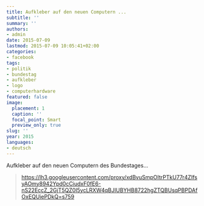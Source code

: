 ```yaml
---
title: Aufkleber auf den neuen Computern ...
subtitle: ''
summary: ''
authors:
- admin
date: 2015-07-09
lastmod: 2015-07-09 10:05:41+02:00
categories:
- facebook
tags:
- politik
- bundestag
- aufkleber
- logo
- computerhardware
featured: false
image:
  placement: 1
  caption: ''
  focal_point: Smart
  preview_only: true
slug: ''
year: 2015
languages:
- deutsch
---
```


Aufkleber auf den neuen Computern des Bundestages...
> https://lh3.googleusercontent.com/proxy/xdBvuSmpOItrPTkU77r4ZIfsyAOmy8942Ypd0cCiudxF0fE6-nS22EccZ_2GjT5QZ0I5ycLRXW4qBJIUBYHB8722hgZTQBUsqPBPDAfOxEQUiePDkQ=s759
